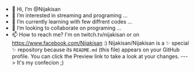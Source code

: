 - 👋 Hi, I’m @Nijakisan
- 👀 I’m interested in streaming and programing ...
- 🌱 I’m currently learning with few diffrent codes ...
- 💞️ I’m looking to collaborate on programing  ...
- 📫 How to reach me? I'm on twitch.tv/nijakisan or on https://www.facebook.com/Nijakisan :)
Nijakisan/Nijakisan is a ✨ special ✨ repository because its `README.md` (this file) appears on your GitHub profile.
You can click the Preview link to take a look at your changes.
---> It's my confecion ;) 
